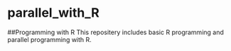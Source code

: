 # parallel_with_R
##Programming with R
This repositery includes basic R programming and parallel programming with R.

